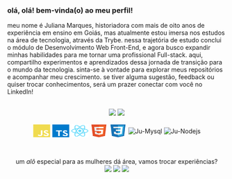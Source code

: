 ### olá, olá! bem-vinda(o) ao meu perfil! 

meu nome é Juliana Marques, historiadora com mais de oito anos de experiência em ensino em Goiás, mas atualmente estou imersa nos estudos na área de tecnologia, através da Trybe. 
nessa trajetória de estudo conclui o módulo de Desenvolvimento Web Front-End, e agora busco expandir minhas habilidades para me tornar uma profissional Full-stack.
aqui, compartilho experimentos e aprendizados dessa jornada de transição para o mundo da tecnologia. sinta-se à vontade para explorar meus repositórios e acompanhar meu crescimento. se tiver alguma sugestão, feedback ou quiser trocar conhecimentos, será um prazer conectar com você no LinkedIn!


<br>
<!-- GITHUB STATUS -->
<div align="center">
  <img height="180em" src="https://github-readme-stats.vercel.app/api?username=marquesdjuliana&show_icons=true&theme=synthwave&include_all_commits=true&count_private=true"/>
  <img height="180em" src="https://github-readme-stats.vercel.app/api/top-langs/?username=marquesdjuliana&layout=compact&langs_count=10&theme=synthwave"/>

</div>

    
<div  align="center" style="display: inline_block"><br>
  <img align="center" alt="Ju-Js" height="30" width="40" src="https://raw.githubusercontent.com/devicons/devicon/master/icons/javascript/javascript-plain.svg">
  <img align="center" alt="Ju-Ts" height="30" width="40" src="https://raw.githubusercontent.com/devicons/devicon/master/icons/typescript/typescript-plain.svg">
  <img align="center" alt="Ju-React" height="30" width="40" src="https://raw.githubusercontent.com/devicons/devicon/master/icons/react/react-original.svg">
  <img align="center" alt="Ju-HTML" height="30" width="40" src="https://raw.githubusercontent.com/devicons/devicon/master/icons/html5/html5-original.svg">
  <img align="center" alt="Ju-CSS" height="30" width="40" src="https://raw.githubusercontent.com/devicons/devicon/master/icons/css3/css3-original.svg">
  <img align="center" alt="Ju-Mysql" height="30" width="40" src="https://cdn.jsdelivr.net/gh/devicons/devicon/icons/mysql/mysql-original.svg">
  <img align="center" alt="Ju-Nodejs" height="30" width="40" src="https://cdn.jsdelivr.net/gh/devicons/devicon/icons/nodejs/nodejs-original.svg">

  
  ##
 <br>
 um <i>alô</i> especial para as mulheres dá área, vamos trocar experiências? 
<div> 
  <a href="https://instagram.com/velhaju" target="_blank"><img src="https://img.shields.io/badge/-Instagram-%23E4405F?style=for-the-badge&logo=instagram&logoColor=white" target="_blank"></a>
  <a href = "mailto:marquesdjuliana@gmail.com"><img src="https://img.shields.io/badge/-Gmail-%23333?style=for-the-badge&logo=gmail&logoColor=white" target="_blank"></a>
  <a href="https://www.linkedin.com/in/marquesdjuliana" target="_blank"><img src="https://img.shields.io/badge/-LinkedIn-%230077B5?style=for-the-badge&logo=linkedin&logoColor=white" target="_blank"></a> 
 
</div>

